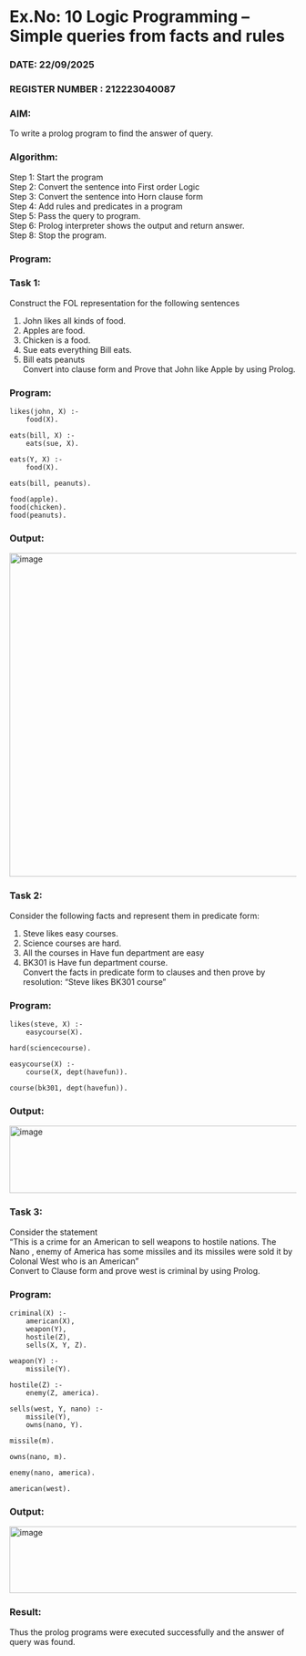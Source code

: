 # Ex.No: 10  Logic Programming –  Simple queries from facts and rules
### DATE: 22/09/2025                                                                
### REGISTER NUMBER : 212223040087
### AIM: 
To write a prolog program to find the answer of query. 
###  Algorithm:
 Step 1: Start the program <br> 
 Step 2: Convert the sentence into First order Logic  <br> 
 Step 3:  Convert the sentence into Horn clause form  <br> 
 Step 4: Add rules and predicates in a program   <br> 
 Step 5:  Pass the query to program. <br> 
 Step 6: Prolog interpreter shows the output and return answer. <br> 
 Step 8:  Stop the program.
### Program:
### Task 1:
Construct the FOL representation for the following sentences <br> 
1.	John likes all kinds of food.  <br> 
2.	Apples are food.  <br> 
3.	Chicken is a food.  <br> 
4.	Sue eats everything Bill eats. <br> 
5.	 Bill eats peanuts  <br> 
   Convert into clause form and Prove that John like Apple by using Prolog. <br> 
### Program:
```
likes(john, X) :-
    food(X).

eats(bill, X) :-
    eats(sue, X).

eats(Y, X) :-
    food(X).

eats(bill, peanuts).

food(apple).
food(chicken).
food(peanuts).
```


### Output:
<img width="924" height="568" alt="image" src="https://github.com/user-attachments/assets/add35129-af60-46c8-a971-dc23ba214378" />


### Task 2:
Consider the following facts and represent them in predicate form: <br>              
1.	Steve likes easy courses. <br> 
2.	Science courses are hard. <br> 
3. All the courses in Have fun department are easy <br> 
4. BK301 is Have fun department course.<br> 
Convert the facts in predicate form to clauses and then prove by resolution: “Steve likes BK301 course”<br> 

### Program:
```
likes(steve, X) :-
    easycourse(X).

hard(sciencecourse).

easycourse(X) :-
    course(X, dept(havefun)).

course(bk301, dept(havefun)).
```


### Output:
<img width="946" height="118" alt="image" src="https://github.com/user-attachments/assets/94cbc850-5f2f-43fe-a4f7-ba19f0842fbd" />


### Task 3:
Consider the statement <br> 
“This is a crime for an American to sell weapons to hostile nations. The Nano , enemy of America has some missiles and its missiles were sold it by Colonal West who is an American” <br> 
Convert to Clause form and prove west is criminal by using Prolog.<br> 
### Program:
```
criminal(X) :-
    american(X),
    weapon(Y),
    hostile(Z),
    sells(X, Y, Z).

weapon(Y) :-
    missile(Y).

hostile(Z) :-
    enemy(Z, america).

sells(west, Y, nano) :-
    missile(Y),
    owns(nano, Y).

missile(m).

owns(nano, m).

enemy(nano, america).

american(west).
```


### Output:
<img width="950" height="117" alt="image" src="https://github.com/user-attachments/assets/ec6ad3e6-a0ec-4a68-8bc8-d533982b7e0d" />


### Result:
Thus the prolog programs were executed successfully and the answer of query was found.
